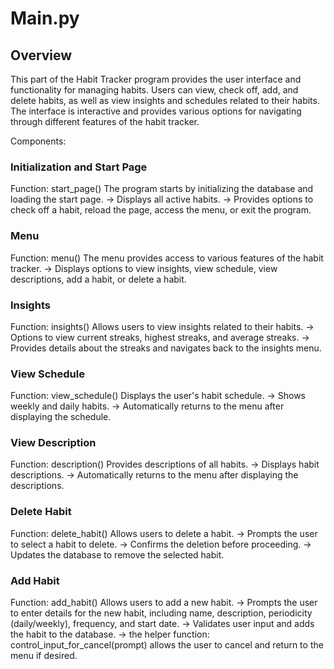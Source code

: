 # Main.py

## Overview
This part of the Habit Tracker program provides the user interface and functionality for managing habits. Users can view, check off, add, and delete habits, as well as view insights and schedules related to their habits. The interface is interactive and provides various options for navigating through different features of the habit tracker.

Components:

### Initialization and Start Page
Function: start_page()
The program starts by initializing the database and loading the start page.
-> Displays all active habits.
-> Provides options to check off a habit, reload the page, access the menu, or exit the program.


### Menu
Function: menu()
The menu provides access to various features of the habit tracker.
-> Displays options to view insights, view schedule, view descriptions, add a habit, or delete a habit.

### Insights
Function: insights()
Allows users to view insights related to their habits.
-> Options to view current streaks, highest streaks, and average streaks.
-> Provides details about the streaks and navigates back to the insights menu.

### View Schedule
Function: view_schedule()
Displays the user's habit schedule.
-> Shows weekly and daily habits.
-> Automatically returns to the menu after displaying the schedule.

### View Description
Function: description()
Provides descriptions of all habits.
-> Displays habit descriptions.
-> Automatically returns to the menu after displaying the descriptions.

### Delete Habit
Function: delete_habit()
Allows users to delete a habit.
-> Prompts the user to select a habit to delete.
-> Confirms the deletion before proceeding.
-> Updates the database to remove the selected habit.

### Add Habit
Function: add_habit()
Allows users to add a new habit.
-> Prompts the user to enter details for the new habit, including name, description, periodicity (daily/weekly), frequency, and start date.
-> Validates user input and adds the habit to the database.
-> the  helper function: control_input_for_cancel(prompt) allows the user to cancel and return to the menu if desired.